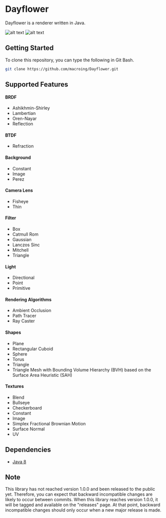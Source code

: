 Dayflower
=========
Dayflower is a renderer written in Java.

![alt text](https://github.com/macroing/Dayflower/blob/master/images/Image-002.png "Dayflower - Path Tracer")
![alt text](https://github.com/macroing/Dayflower/blob/master/images/Image-007.png "Dayflower - Path Tracer")

Getting Started
---------------
To clone this repository, you can type the following in Git Bash.

```bash
git clone https://github.com/macroing/Dayflower.git
```

Supported Features
------------------
#### BRDF
* Ashikhmin-Shirley
* Lambertian
* Oren-Nayar
* Reflection

#### BTDF
* Refraction

#### Background
* Constant
* Image
* Perez

#### Camera Lens
* Fisheye
* Thin

#### Filter
* Box
* Catmull Rom
* Gaussian
* Lanczos Sinc
* Mitchell
* Triangle

#### Light
* Directional
* Point
* Primitive

#### Rendering Algorithms
* Ambient Occlusion
* Path Tracer
* Ray Caster

#### Shapes
* Plane
* Rectangular Cuboid
* Sphere
* Torus
* Triangle
* Triangle Mesh with Bounding Volume Hierarchy (BVH) based on the Surface Area Heuristic (SAH)

#### Textures
* Blend
* Bullseye
* Checkerboard
* Constant
* Image
* Simplex Fractional Brownian Motion
* Surface Normal
* UV

Dependencies
------------
 - [Java 8](http://www.java.com)

Note
----
This library has not reached version 1.0.0 and been released to the public yet. Therefore, you can expect that backward incompatible changes are likely to occur between commits. When this library reaches version 1.0.0, it will be tagged and available on the "releases" page. At that point, backward incompatible changes should only occur when a new major release is made.